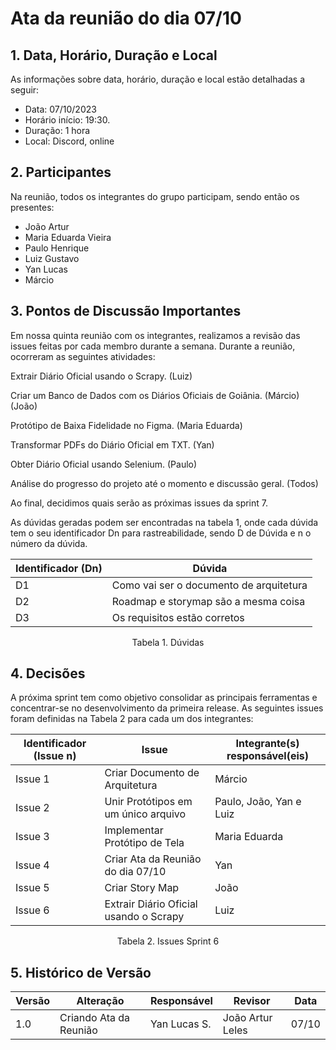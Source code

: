 # Ata da reunião do dia 07/10

## 1. Data, Horário, Duração e Local

As informações sobre data, horário, duração e local estão detalhadas a seguir:
- Data: 07/10/2023
- Horário início: 19:30.
- Duração: 1 hora
- Local: Discord, online 

## 2. Participantes

Na reunião, todos os integrantes do grupo participam, sendo então os presentes:
- João Artur 
- Maria Eduarda Vieira
- Paulo Henrique 
- Luiz Gustavo
- Yan Lucas
- Márcio 

## 3. Pontos de Discussão Importantes

Em nossa quinta reunião com os integrantes, realizamos a revisão das issues feitas por cada membro durante a semana. 
Durante a reunião, ocorreram as seguintes atividades:

Extrair Diário Oficial usando o Scrapy. (Luiz)

Criar um Banco de Dados com os Diários Oficiais de Goiânia. (Márcio) (João)

Protótipo de Baixa Fidelidade no Figma. (Maria Eduarda)

Transformar PDFs do Diário Oficial em TXT. (Yan)

Obter Diário Oficial usando Selenium. (Paulo)

Análise do progresso do projeto até o momento e discussão geral. (Todos)

Ao final, decidimos quais serão as próximas issues da sprint 7. 

As dúvidas geradas podem ser encontradas na tabela 1, onde cada dúvida tem o seu identificador Dn para rastreabilidade, sendo D de Dúvida e n o número da dúvida.

| Identificador (Dn) | Dúvida                                                            |
|--------------------|-------------------------------------------------------------------| 
| D1                 | Como vai ser o documento de arquitetura                           |
| D2                 | Roadmap e storymap são a mesma coisa                              |
| D3                 | Os requisitos estão corretos                                      |

<p align="center"> Tabela 1. Dúvidas </p>

## 4. Decisões

A próxima sprint tem como objetivo consolidar as principais ferramentas e concentrar-se no desenvolvimento da primeira release. 
As seguintes issues foram definidas na Tabela 2 para cada um dos integrantes:

| Identificador (Issue n) | Issue                                                               | Integrante(s) responsável(eis) |
|-------------------------|---------------------------------------------------------------------|--------------------------------|
| Issue 1                 | Criar Documento de Arquitetura                                      | Márcio                         |
| Issue 2                 | Unir Protótipos em um único arquivo                                 | Paulo, João, Yan e Luiz        | 
| Issue 3                 | Implementar Protótipo de Tela                                       | Maria Eduarda                  |
| Issue 4                 | Criar Ata da Reunião do dia 07/10                                   | Yan                            |
| Issue 5                 | Criar Story Map                                                     | João                           |
| Issue 6                 | Extrair Diário Oficial usando o Scrapy                              | Luiz                           |

<p align="center"> Tabela 2. Issues Sprint 6 </p>

## 5. Histórico de Versão

| Versão | Alteração              | Responsável      | Revisor            | Data  |
|--------|------------------------|------------------|--------------------|-------|
| 1.0    | Criando Ata da Reunião | Yan Lucas S.     | João Artur Leles   | 07/10 |
